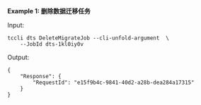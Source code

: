 **Example 1: 删除数据迁移任务**



Input: 

```
tccli dts DeleteMigrateJob --cli-unfold-argument  \
    --JobId dts-1kl0iy0v
```

Output: 
```
{
    "Response": {
        "RequestId": "e15f9b4c-9841-40d2-a28b-dea284a17315"
    }
}
```

